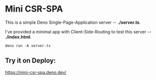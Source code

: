 # Mini CSR-SPA

This is a simple Deno Single-Page-Application server -- **./server.ts**.     

I've provided a minimal app with Client-Side-Routing to test this server -- **./index.html**.    

```
deno run -A server.ts
```
## Try it on Deploy:
https://mini-csr-spa.deno.dev/